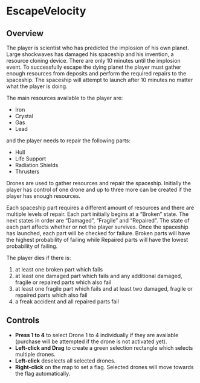 EscapeVelocity
===============
## Overview
The player is scientist who has predicted the implosion of his own planet. Large shockwaves has damaged his spaceship and his invention, a resource cloning device. There are only 10 minutes until the implosion event. To successfully escape the dying planet the player must gather enough resources from deposits and perform the required repairs to the spaceship. The spaceship will attempt to launch after 10 minutes no matter what the player is doing.

The main resources available to the player are:
* Iron
* Crystal
* Gas
* Lead

and the player needs to repair the following parts:
* Hull
* Life Support
* Radiation Shields
* Thrusters

Drones are used to gather resources and repair the spaceship. Initially the player has control of one drone and up to three more can be created if the player has enough resources.

Each spaceship part requires a different amount of resources and there are multiple levels of repair. Each part initially begins at a “Broken” state. The next states in order are “Damaged”, “Fragile” and “Repaired”. The state of each part affects whether or not the player survives. Once the spaceship has launched, each part will be checked for failure. Broken parts will have the highest probability of failing while Repaired parts will have the lowest probability of failing.

The player dies if there is:

1. at least one broken part which fails
2. at least one damaged part which fails and any additional damaged, fragile or repaired parts which also fail
3. at least one fragile part which fails and at least two damaged, fragile or repaired parts which also fail
4. a freak accident and all repaired parts fail

## Controls
* **Press 1 to 4** to select Drone 1 to 4 individually if they are available (purchase will be attempted if the drone is not activated yet).
* **Left-click and Drag** to create a green selection rectangle which selects multiple drones.
* **Left-click** deselects all selected drones.
* **Right-click** on the map to set a flag. Selected drones will move towards the flag automatically.